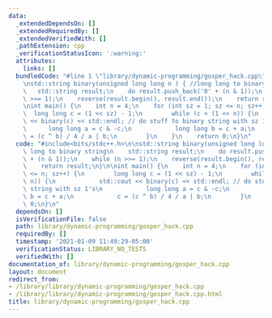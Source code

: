```yaml
---
data:
  _extendedDependsOn: []
  _extendedRequiredBy: []
  _extendedVerifiedWith: []
  _pathExtension: cpp
  _verificationStatusIcon: ':warning:'
  attributes:
    links: []
  bundledCode: "#line 1 \"library/dynamic-programming/gosper_hack.cpp\"\n#include<bits/stdc++.h>\n\
    \nstd::string binary(unsigned long long n ) { //long long to binary string\n \
    \   std::string result;\n    do result.push_back('0' + (n & 1));\n    while (n\
    \ >>= 1);\n    reverse(result.begin(), result.end());\n    return result;\n}\n\
    \nint main() {\n    int n = 4;\n    for (int sz = 1; sz <= n; sz++) {\n      \
    \  long long c = (1 << sz) - 1;\n        while (c < (1 << n)) {\n            std::cout\
    \ << binary(c) << std::endl; // do stuff to binary string with sz 1's\n      \
    \      long long a = c & -c;\n            long long b = c + a;\n            c\
    \ = (c ^ b) / 4 / a | b;\n        }\n    }\n    return 0;\n}\n"
  code: "#include<bits/stdc++.h>\n\nstd::string binary(unsigned long long n ) { //long\
    \ long to binary string\n    std::string result;\n    do result.push_back('0'\
    \ + (n & 1));\n    while (n >>= 1);\n    reverse(result.begin(), result.end());\n\
    \    return result;\n}\n\nint main() {\n    int n = 4;\n    for (int sz = 1; sz\
    \ <= n; sz++) {\n        long long c = (1 << sz) - 1;\n        while (c < (1 <<\
    \ n)) {\n            std::cout << binary(c) << std::endl; // do stuff to binary\
    \ string with sz 1's\n            long long a = c & -c;\n            long long\
    \ b = c + a;\n            c = (c ^ b) / 4 / a | b;\n        }\n    }\n    return\
    \ 0;\n}\n"
  dependsOn: []
  isVerificationFile: false
  path: library/dynamic-programming/gosper_hack.cpp
  requiredBy: []
  timestamp: '2021-01-09 11:49:29-05:00'
  verificationStatus: LIBRARY_NO_TESTS
  verifiedWith: []
documentation_of: library/dynamic-programming/gosper_hack.cpp
layout: document
redirect_from:
- /library/library/dynamic-programming/gosper_hack.cpp
- /library/library/dynamic-programming/gosper_hack.cpp.html
title: library/dynamic-programming/gosper_hack.cpp
---
```

